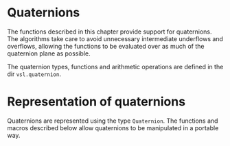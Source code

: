 # Quaternions

The functions described in this chapter provide support for quaternions.
The algorithms take care to avoid unnecessary intermediate underflows
and overflows, allowing the functions to be evaluated over as much of
the quaternion plane as possible.

The quaternion types, functions and arithmetic operations are defined in
the dir `vsl.quaternion`.

# Representation of quaternions

Quaternions are represented using the type `Quaternion`. The functions and macros described
below allow quaternions to be manipulated in a portable way.
